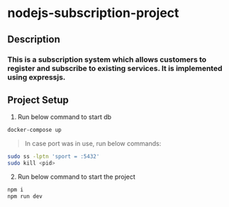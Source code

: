 # nodejs-subscription-project
## Description
### This is a subscription system which allows customers to register and subscribe to existing services. It is implemented using expressjs.

## Project Setup
1. Run below command to start db
```bash
docker-compose up
```
> In case port was in use, run below commands:
```bash
sudo ss -lptn 'sport = :5432'
sudo kill <pid>
```

2. Run below command to start the project
```bash
npm i
npm run dev
```